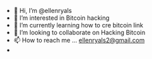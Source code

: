 - 👋 Hi, I’m @ellenryals
- 👀 I’m interested in Bitcoin hacking 
- 🌱 I’m currently learning how to cre bitcoin link
- 💞️ I’m looking to collaborate on Hacking Bitcoin 
- 📫 How to reach me ... ellenryals2@gmail.com 
-
<!---
ellenryals/ellenryals is a ✨ special ✨ repository because its `README.md` (this file) appears on your GitHub profile.
You can click the Preview link to take a look at your changes.
--->
